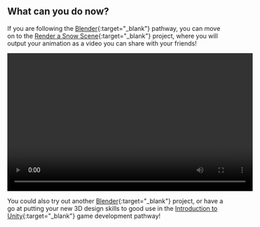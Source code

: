 ## What can you do now?

If you are following the [Blender](https://projects.raspberrypi.org/en/pathways/blender-basics){:target="_blank"} pathway, you can move on to the [Render a Snow Scene](https://projects.raspberrypi.org/en/projects/blender-render-snow-scene/1){:target="_blank"} project, where you will output your animation as a video you can share with your friends! 

<video width="560" height="315" controls>
<source src="resources/snow-scene-rendered.mkv" type="video/mp4">
Your browser does not support WebM video, try FireFox or Chrome
</video>


You could also try out another [Blender](https://projects.raspberrypi.org/en/projects?software%5B%5D=blender){:target="_blank"} project, or have a go at putting your new 3D design skills to good use in the [Introduction to Unity](https://projects.raspberrypi.org/en/pathways/unity-intro){:target="_blank"} game development pathway!